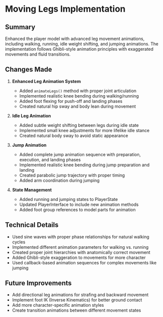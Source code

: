 # Moving Legs Implementation

## Summary
Enhanced the player model with advanced leg movement animations, including walking, running, idle weight shifting, and jumping animations. The implementation follows Ghibli-style animation principles with exaggerated movements and fluid transitions.

## Changes Made

1. **Enhanced Leg Animation System**
   - Added `animateLegs()` method with proper joint articulation
   - Implemented realistic knee bending during walking/running
   - Added foot flexing for push-off and landing phases
   - Created natural hip sway and body lean during movement

2. **Idle Leg Animation**
   - Added subtle weight shifting between legs during idle state
   - Implemented small knee adjustments for more lifelike idle stance
   - Created natural body sway to avoid static appearance

3. **Jump Animation**
   - Added complete jump animation sequence with preparation, execution, and landing phases
   - Implemented realistic knee bending during jump preparation and landing
   - Created parabolic jump trajectory with proper timing
   - Added arm coordination during jumping

4. **State Management**
   - Added running and jumping states to PlayerState
   - Updated PlayerInterface to include new animation methods
   - Added foot group references to model parts for animation

## Technical Details

- Used sine waves with proper phase relationships for natural walking cycles
- Implemented different animation parameters for walking vs. running
- Created proper joint hierarchies with anatomically correct movement
- Added Ghibli-style exaggeration to movements for more character
- Used callback-based animation sequences for complex movements like jumping

## Future Improvements

- Add directional leg animations for strafing and backward movement
- Implement foot IK (Inverse Kinematics) for better ground contact
- Add more character-specific animation styles
- Create transition animations between different movement states